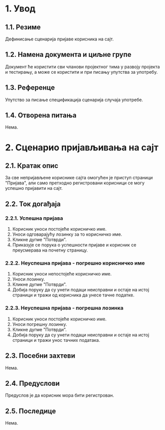 # 1. Увод

## 1.1. Резиме
Дефинисање сценарија пријаве корисника на сајт.

## 1.2. Намена документа и циљне групе
Документ ће користити сви чланови пројектног тима у развоју пројекта и тестирању, а може се користити и при писању упутства за употребу.

## 1.3. Референце

Упутство за писање спецификација сценарија случаја употребе.

## 1.4. Отворена питања

Нема.

# 2. Сценарио пријављивања на сајт

## 2.1. Кратак опис

За све непријављене кориснике сајта омогућен је приступ страници "Пријава", али само претходно регистровани корисници се могу успешно пријавити на сајт.

## 2.2. Ток догађаја

### 2.2.1. Успешна пријава

1. Корисник уноси постојеће корисничко име.
2. Уноси одговарајућу лозинку за то корисничко име.
3. Кликне дугме "Потврди".
4. Приказује се порука о успешности пријаве и корисник се преусмерава на почетну страницу.

### 2.2.2. Неуспешна пријава - погрешно корисничко име

1. Корисник уноси непостојеће корисничко име.
2. Уноси лозинку.
3. Кликне дугме "Потврди".
4. Добија поруку да су унети подаци неисправни и остаје на истој страници и тражи од корисника да унесе тачне податке.

### 2.2.3. Неуспешна пријава - погрешна лозинка

1. Корисник уноси постојеће корисничко име.
2. Уноси погрешну лозинку.
3. Кликне дугме "Потврди".
4. Добија поруку да су унети подаци неисправни и остаје на истој страници и тражи унос тачних података.

## 2.3. Посебни захтеви

Нема.

## 2.4. Предуслови

Предуслов је да корисник мора бити регистрован.

## 2.5. Последице

Нема.